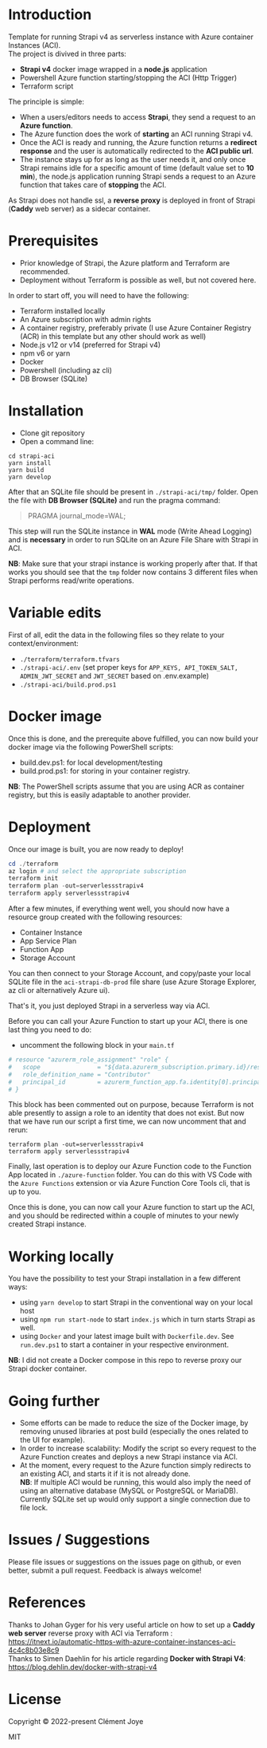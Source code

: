 # Introduction

Template for running Strapi v4 as serverless instance with Azure container Instances (ACI).  
The project is divived in three parts:  
- **Strapi v4** docker image wrapped in a **node.js** application
- Powershell Azure function starting/stopping the ACI (Http Trigger)
- Terraform script 

The principle is simple:
- When a users/editors needs to access **Strapi**, they send a request to an **Azure function**.  
- The Azure function does the work of **starting** an ACI running Strapi v4.  
- Once the ACI is ready and running, the Azure function returns a **redirect response** and the user is automatically redirected to the **ACI public url**.
- The instance stays up for as long as the user needs it, and only once Strapi remains idle for a specific amount of time (default value set to **10 min**), the node.js application running Strapi sends a request to an Azure function that takes care of **stopping** the ACI.

As Strapi does not handle ssl, a **reverse proxy** is deployed in front of Strapi (**Caddy** web server) as a sidecar container.


# Prerequisites

- Prior knowledge of Strapi, the Azure platform and Terraform are recommended.  
- Deployment without Terraform is possible as well, but not covered here.  

In order to start off, you will need to have the following:
- Terraform installed locally
- An Azure subscription with admin rights
- A container registry, preferably private (I use Azure Container Registry (ACR) in this template but any other should work as well)
- Node.js v12 or v14 (preferred for Strapi v4)  
- npm v6 or yarn
- Docker
- Powershell (including az cli)
- DB Browser (SQLite)

# Installation

- Clone git repository
- Open a command line:
```
cd strapi-aci
yarn install
yarn build
yarn develop
```
After that an SQLite file should be present in ```./strapi-aci/tmp/``` folder.
Open the file with **DB Browser (SQLite)** and run the pragma command:
> PRAGMA journal_mode=WAL;  

This step will run the SQLite instance in **WAL** mode (Write Ahead Logging) and is **necessary** in order to run SQLite on an Azure File Share with Strapi in ACI.

**NB**: Make sure that your strapi instance is working properly after that. If that works you should see that the ```tmp``` folder now contains 3 different files when Strapi performs read/write operations.

# Variable edits

First of all, edit the data in the following files so they relate to your context/environment:
- ```./terraform/terraform.tfvars```
- ```./strapi-aci/.env``` (set proper keys for ```APP_KEYS, API_TOKEN_SALT, ADMIN_JWT_SECRET``` and ```JWT_SECRET``` based on .env.example)
- ```./strapi-aci/build.prod.ps1```

# Docker image

Once this is done, and the prerequite above fulfilled, you can now build your docker image via the following PowerShell scripts:
- build.dev.ps1: for local development/testing
- build.prod.ps1: for storing in your container registry.

**NB**: The PowerShell scripts assume that you are using ACR as container registry, but this is easily adaptable to another provider.  

# Deployment

Once our image is built, you are now ready to deploy!

```powershell
cd ./terraform
az login # and select the appropriate subscription 
terraform init
terraform plan -out=serverlessstrapiv4
terraform apply serverlessstrapiv4
```

After a few minutes, if everything went well, you should now have a resource group created with the following resources:
- Container Instance
- App Service Plan
- Function App
- Storage Account

You can then connect to your Storage Account, and copy/paste your local SQLite file in the ```aci-strapi-db-prod``` file share (use Azure Storage Explorer, az cli or alternatively Azure ui).

That's it, you just deployed Strapi in a serverless way via ACI.

Before you can call your Azure Function to start up your ACI, there is one last thing you need to do:

- uncomment the following block in your ```main.tf```

``` terraform
# resource "azurerm_role_assignment" "role" {
#   scope                = "${data.azurerm_subscription.primary.id}/resourceGroups/${azurerm_resource_group.rg.name}"
#   role_definition_name = "Contributor"
#   principal_id         = azurerm_function_app.fa.identity[0].principal_id
# }
```

This block has been commented out on purpose, because Terraform is not able presently to assign a role to an identity that does not exist. But now that we have run our script a first time, we can now uncomment that and rerun:

```
terraform plan -out=serverlessstrapiv4
terraform apply serverlessstrapiv4
```

Finally, last operation is to deploy our Azure Function code to the Function App located in ```./azure-function``` folder. You can do this with VS Code with the ```Azure Functions``` extension or via Azure Function Core Tools cli, that is up to you.

Once this is done, you can now call your Azure function to start up the ACI, and you should be redirected within a couple of minutes to your newly created Strapi instance. 

# Working locally

You have the possibility to test your Strapi installation in a few different ways:
- using ```yarn develop``` to start Strapi in the conventional way on your local host
- using ```npm run start-node``` to start ```index.js``` which in turn starts Strapi as well.
- using ```Docker``` and your latest image built with ```Dockerfile.dev```. See ```run.dev.ps1``` to start a container in your respective environment.  

**NB**: I did not create a Docker compose in this repo to reverse proxy our Strapi docker container.

# Going further

- Some efforts can be made to reduce the size of the Docker image, by removing unused libraries at post build (especially the ones related to the UI for example).
- In order to increase scalability: Modify the script so every request to the Azure Function creates and deploys a new Strapi instance via ACI. 
- At the moment, every request to the Azure function simply redirects to an existing ACI, and starts it if it is not already done.  
**NB**: If multiple ACI would be running, this would also imply the need of using an alternative database (MySQL or PostgreSQL or MariaDB). Currently SQLite set up would only support a single connection due to file lock.

# Issues / Suggestions

Please file issues or suggestions on the issues page on github, or even better, submit a pull request. Feedback is always welcome!

# References

Thanks to Johan Gyger for his very useful article on how to set up a **Caddy web server** reverse proxy with ACI via Terraform : https://itnext.io/automatic-https-with-azure-container-instances-aci-4c4c8b03e8c9  
Thanks to Simen Daehlin for his article regarding **Docker with Strapi V4**: https://blog.dehlin.dev/docker-with-strapi-v4

# License
Copyright © 2022-present Clément Joye

MIT
